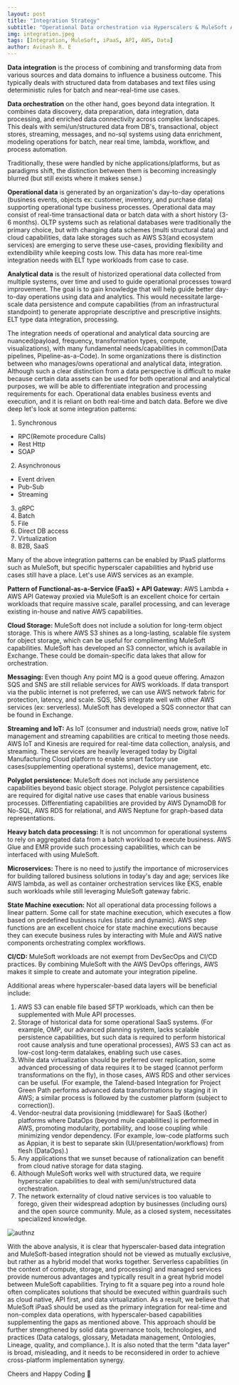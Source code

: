 ```yaml
---
layout: post
title: "Integration Strategy"
subtitle: "Operational Data orchestration via Hyperscalers & MuleSoft Anypoint iPaaS."
img: integration.jpeg
tags: [Integration, MuleSoft, iPaaS, API, AWS, Data]
author: Avinash R. E
---
```


__Data integration__ is the process of combining and transforming data from various sources and data domains to influence a business outcome. This typically deals with structured data from databases and text files using deterministic rules for batch and near-real-time use cases.

__Data orchestration__ on the other hand, goes beyond data integration. It combines data discovery, data preparation, data integration, data processing, and enriched data connectivity across complex landscapes. This deals with semi/un/structured data from DB's, transactional, object stores, streaming, messages, and no-sql systems using data enrichment, modeling operations for batch, near real time, lambda, workflow, and process automation.

Traditionally, these were handled by niche applications/platforms, but as paradigms shift, the distinction between them is becoming increasingly blurred (but still exists where it makes sense.)

__Operational data__ is generated by an organization's day-to-day operations (business events, objects ex: customer, inventory, and purchase data) supporting operational type business processes. Operational data may consist of real-time transactional data or batch data with a short history (3-6 months). OLTP systems such as relational databases were traditionally the primary choice, but with changing data schemes (multi structural data) and cloud capabilities, data lake storages such as AWS S3(and ecosystem services) are emerging to serve these use-cases, providing flexibility and extendibility while keeping costs low. This data has more real-time integration needs with ELT type workloads from case to case.

__Analytical data__ is the result of historized operational data collected from multiple systems, over time and used to guide operational processes toward improvement. The goal is to gain knowledge that will help guide better day-to-day operations using data and analytics. This would necessitate large-scale data persistence and compute capabilities (from an infrastructural standpoint) to generate appropriate descriptive and prescriptive insights. ELT type data integration, processing.

The integration needs of operational and analytical data sourcing are nuanced(payload, frequency, transformation types, compute, visualizations), with many fundamental needs/capabilities in common(Data pipelines, Pipeline-as-a-Code). In some organizations there is distinction between who manages/owns operational and analytical data, integration. Although such a clear distinction from a data perspective is difficult to make because certain data assets can be used for both operational and analytical purposes, we will be able to differentiate integration and processing requirements for each. Operational data enables business events and execution, and it is reliant on both real-time and batch data. Before we dive deep let's look at some integration patterns:

1.	Synchronous 
  -	RPC(Remote procedure Calls)
  - Rest Http
  - SOAP
2.	Asynchronous
  - Event driven 
  - Pub-Sub
  - Streaming
3.	gRPC
4.	Batch 
5.	File
6.	Direct DB access
7.	Virtualization 
8.	B2B, SaaS

Many of the above integration patterns can be enabled by IPaaS platforms such as MuleSoft, but specific hyperscaler capabilities and hybrid use cases still have a place. Let's use AWS services as an example.

__Pattern of Functional-as-a-Service (FaaS) + API Gateway:__ AWS Lambda + AWS API Gateway proxied via MuleSoft is an excellent choice for certain workloads that require massive scale, parallel processing, and can leverage existing in-house and native AWS capabilities.

__Cloud Storage:__ MuleSoft does not include a solution for long-term object storage. This is where AWS S3 shines as a long-lasting, scalable file system for object storage, which can be useful for complimenting MuleSoft capabilities. MuleSoft has developed an S3 connector, which is available in Exchange. These could be domain-specific data lakes that allow for orchestration.

__Messaging:__ Even though Any point MQ is a good queue offering. Amazon SQS and SNS are still reliable services for AWS workloads. If data transport via the public internet is not preferred, we can use AWS network fabric for protection, latency, and scale. SQS, SNS integrate well with other AWS services (ex: serverless). MuleSoft has developed a SQS connector that can be found in Exchange.

__Streaming and IoT:__ As IoT (consumer and industrial) needs grow, native IoT management and streaming capabilities are critical to meeting those needs. AWS IoT and Kinesis are required for real-time data collection, analysis, and streaming. These services are heavily leveraged today by Digital Manufacturing Cloud platform to enable smart factory use cases(supplementing operational systems), device management, etc.

__Polyglot persistence:__ MuleSoft does not include any persistence capabilities beyond basic object storage. Polyglot persistence capabilities are required for digital native use cases that enable various business processes. Differentiating capabilities are provided by AWS DynamoDB for No-SQL, AWS RDS for relational, and AWS Neptune for graph-based data representations.

__Heavy batch data processing:__ It is not uncommon for operational systems to rely on aggregated data from a batch workload to execute business. AWS Glue and EMR provide such processing capabilities, which can be interfaced with using MuleSoft.

__Microservices:__ There is no need to justify the importance of microservices for building tailored business solutions in today's day and age; services like AWS lambda, as well as container orchestration services like EKS, enable such workloads while still leveraging MuleSoft gateway fabric.

__State Machine execution:__ Not all operational data processing follows a linear pattern. Some call for state machine execution, which executes a flow based on predefined business rules (static and dynamic). AWS step functions are an excellent choice for state machine executions because they can execute business rules by interacting with Mule and AWS native components orchestrating complex workflows. 

__CI/CD:__ MuleSoft workloads are not exempt from DevSecOps and CI/CD practices. By combining MuleSoft with the AWS DevOps offerings, AWS makes it simple to create and automate your integration pipeline.

Additional areas where hyperscaler-based data layers will be beneficial include:

1.	AWS S3 can enable file based SFTP workloads, which can then be supplemented with Mule API processes.
2.	Storage of historical data for some operational SaaS systems. (For example, OMP, our advanced planning system, lacks scalable persistence capabilities, but such data is required to perform historical root cause analysis and tune operational processes), AWS S3 can act as low-cost long-term datalakes, enabling such use cases.
3.	While data virtualization should be preferred over replication, some advanced processing of data requires it to be staged (cannot perform transformations on the fly), in those cases, AWS RDS and other services can be useful. (For example, the Talend-based Integration for Project Green Path performs advanced data transformations by staging it in AWS; a similar process is followed by the customer platform (subject to correction)).
4.	Vendor-neutral data provisioning (middleware) for SaaS (&other) platforms where DataOps (beyond mule capabilities) is performed in AWS, promoting modularity, portability, and loose coupling while minimizing vendor dependency. (For example, low-code platforms such as Appian, it is best to separate skin (UI/presentation/workflows) from flesh (DataOps).)
5.	Any applications that we sunset because of rationalization can benefit from cloud native storage for data staging.
6.	Although MuleSoft works well with structured data, we require hyperscaler capabilities to deal with semi/un/structured data orchestration.
7.	The network externality of cloud native services is too valuable to forego, given their widespread adoption by businesses (including ours) and the open source community. Mule, as a closed system, necessitates specialized knowledge.

![authnz]({{site.baseurl}}/assets/img/mule-comp.png)

With the above analysis, it is clear that hyperscaler-based data integration and MuleSoft-based integration should not be viewed as mutually exclusive, but rather as a hybrid model that works together. Serverless capabilities (in the context of compute, storage, and processing) and managed services provide numerous advantages and typically result in a great hybrid model between MuleSoft capabilities. Trying to fit a square peg into a round hole often complicates solutions that should be executed within guardrails such as cloud native, API first, and data virtualization. As a result, we believe that MuleSoft iPaaS should be used as the primary integration for real-time and non-complex data operations, with hyperscaler-based capabilities supplementing the gaps as mentioned above. This approach should be further strengthened by solid data governance tools, technologies, and practices (Data catalogs, glossary, Metadata management, Ontologies, Lineage, quality, and compliance.). It is also noted that the term "data layer" is broad, misleading, and it needs to be reconsidered in order to achieve cross-platform implementation synergy.

Cheers and Happy Coding 🤘
